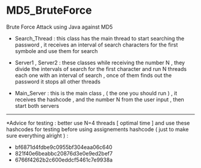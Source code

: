# MD5_BruteForce
Brute Force Attack using Java against MD5

- Search_Thread : this class has the main thread to start searching the password , it receives an interval
of search characters for the first symbole and use them for search


- Server1 , Server2 : these classes while receiving the number N , they divide the intervals of search for 
the first character and run N threads each one with an interval of search , once of them finds out the password
it stops all other threads


- Main_Server : this is the main class , ( the one you should run ) , it receives the hashcode , and the number N
from the user input , then start both servers

---------------------
*Advice for testing :
better use N=4 threads [ optimal time ]
and use these hashcodes for testing before using assignements hashcode ( just to make sure everything alright ) :
* bf6871d4fdbe9c0955bf304eaa06c640
* 821f40e6beabbc20876d3e0e9ed2bef7
* 6766f4262b2c600eddcf5461c7e9938a
